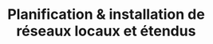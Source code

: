 ---
title: Planification & installation de réseaux locaux et étendus
titre: Planification & installation de réseaux locaux et étendus
identifiant: planification
---